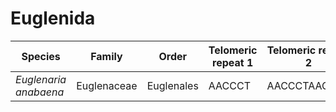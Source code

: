# Euglenida

| Species | Family | Order | Telomeric repeat 1 | Telomeric repeat 2 | Data type |
| -- | --- | --- | --- | --- | --- |
| *Euglenaria anabaena* | Euglenaceae | Euglenales | AACCCT | AACCCTAACCCT | pacbio |
